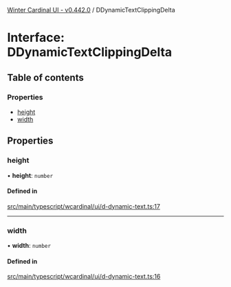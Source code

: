 [Winter Cardinal UI - v0.442.0](../index.md) / DDynamicTextClippingDelta

# Interface: DDynamicTextClippingDelta

## Table of contents

### Properties

- [height](DDynamicTextClippingDelta.md#height)
- [width](DDynamicTextClippingDelta.md#width)

## Properties

### height

• **height**: `number`

#### Defined in

[src/main/typescript/wcardinal/ui/d-dynamic-text.ts:17](https://github.com/winter-cardinal/winter-cardinal-ui/blob/v0.442.0/src/main/typescript/wcardinal/ui/d-dynamic-text.ts#L17)

___

### width

• **width**: `number`

#### Defined in

[src/main/typescript/wcardinal/ui/d-dynamic-text.ts:16](https://github.com/winter-cardinal/winter-cardinal-ui/blob/v0.442.0/src/main/typescript/wcardinal/ui/d-dynamic-text.ts#L16)
